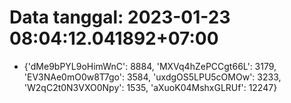 # Data tanggal: 2023-01-23 08:04:12.041892+07:00

* {'dMe9bPYL9oHimWnC': 8884, 'MXVq4hZePCCgt66L': 3179, 'EV3NAe0mO0w8T7go': 3584, 'uxdgOS5LPU5cOMOw': 3233, 'W2qC2t0N3VXO0Npy': 1535, 'aXuoK04MshxGLRUf': 12247}
